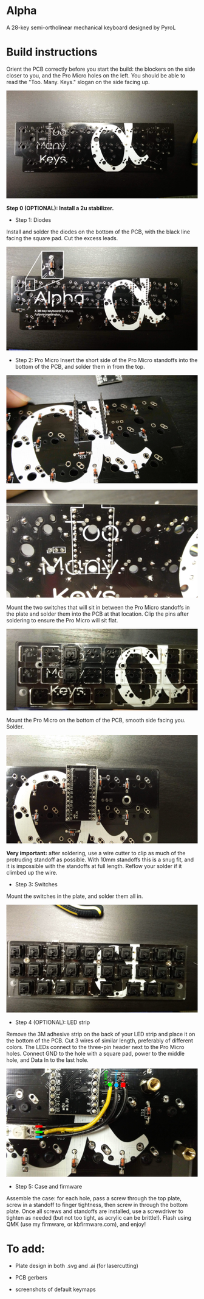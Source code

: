 # Alpha
A 28-key semi-ortholinear mechanical keyboard designed by PyroL


# Build instructions
Orient the PCB correctly before you start the build: the blockers on the side closer to you, and the Pro Micro holes on the left. You should be able to read the "Too. Many. Keys." slogan on the side facing up.

![orientation](instruction_photos/orientation.jpg) 

**Step 0 (OPTIONAL): Install a 2u stabilizer.**

- Step 1: Diodes

Install and solder the diodes on the bottom of the PCB, with the black line facing the square pad. Cut the excess leads. 

![diodes](instruction_photos/diodes.jpg)

- Step 2: Pro Micro
Insert the short side of the Pro Micro standoffs into the bottom of the PCB, and solder them in from the top.

![pmicro standoff bottom](instruction_photos/pmicro1.jpg)

![pmicro standoff soldered](instruction_photos/pmicro2.jpg)

Mount the two switches that will sit in between the Pro Micro standoffs in the plate and solder them into the PCB at that location. Clip the pins after soldering to ensure the Pro Micro will sit flat. 

![pmicro switches](instruction_photos/pmicroswitches.jpg)

Mount the Pro Micro on the bottom of the PCB, smooth side facing you. Solder.

![pmicro](instruction_photos/pmicrosoldered.jpg)

**Very important:** after soldering, use a wire cutter to clip as much of the protruding standoff as possible. With 10mm standoffs this is a snug fit, and it is impossible with the standoffs at full length. Reflow your solder if it climbed up the wire.

- Step 3: Switches

Mount the switches in the plate, and solder them all in.

![switches](instruction_photos/switches.jpg)

- Step 4 (OPTIONAL): LED strip

Remove the 3M adhesive strip on the back of your LED strip and place it on the bottom of the PCB. Cut 3 wires of similar length, preferably of different colors. The LEDs connect to the three-pin header next to the Pro Micro holes. Connect GND to the hole with a square pad, power to the middle hole, and Data In to the last hole.

![arrgeebee](instruction_photos/rgb.jpg)

- Step 5: Case and firmware

Assemble the case: for each hole, pass a screw through the top plate, screw in a standoff to finger tightness, then screw in through the bottom plate. Once all screws and standoffs are installed, use a screwdriver to tighten as needed (but not too tight, as acrylic can be brittle!). Flash using QMK (use my firmware, or kbfirmware.com), and enjoy!

# To add:

- Plate design in both .svg and .ai (for lasercutting)

- PCB gerbers

- screenshots of default keymaps
